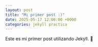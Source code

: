 ```yaml
---
layout: post
title: "Mi primer post :)"
date: 2025-05-17 12:00:00 +0000
categories: jekyll practica
---
```

Este es mi primer post utilizando Jekyll. 🎉
